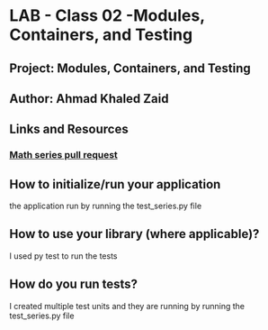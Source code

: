 # LAB - Class 02 -Modules, Containers, and Testing

## Project: Modules, Containers, and Testing

## Author: Ahmad Khaled Zaid

## Links and Resources

### [Math series pull request](https://github.com/Ahmad-Khaled-Zaid/math-series/pull/11)

## How to initialize/run your application
the application run by running the test_series.py file
## How to use your library (where applicable)?
I used py test to run the tests

## How do you run tests?
I created multiple test units and they are running by running the test_series.py file

